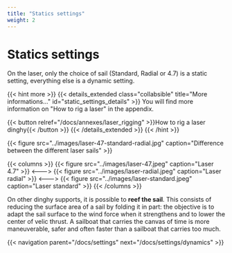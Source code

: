 ```yaml
---
title: "Statics settings"
weight: 2
---
```

# Statics settings
On the laser, only the choice of sail (Standard, Radial or 4.7) is a static setting, everything else is a dynamic setting.

{{< hint more >}}
{{< details_extended class="collabsible" title="More informations..." id="static_settings_details" >}}
You will find more information on "How to rig a laser" in the appendix.

{{< button relref="/docs/annexes/laser_rigging" >}}How to rig a laser dinghy{{< /button >}}
{{< /details_extended >}}
{{< /hint >}}

{{< figure src="../images/laser-47-standard-radial.jpg" caption="Difference between the different laser sails" >}}

{{< columns >}}
{{< figure src="../images/laser-47.jpeg" caption="Laser 4.7" >}}
<--->
{{< figure src="../images/laser-radial.jpeg" caption="Laser radial" >}}
<--->
{{< figure src="../images/laser-standard.jpeg" caption="Laser standard" >}}
{{< /columns >}}

On other dinghy supports, it is possible to **reef the sail**. This consists of reducing the surface area of a sail by folding it in part: the objective is to adapt the sail surface to the wind force when it strengthens and to lower the center of velic thrust. A sailboat that carries the canvas of time is more maneuverable, safer and often faster than a sailboat that carries too much.

{{< navigation parent="/docs/settings" next="/docs/settings/dynamics" >}}